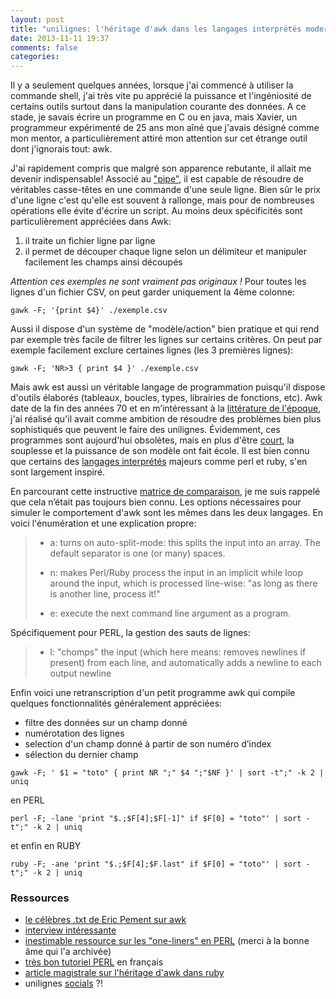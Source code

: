 ```yaml
---
layout: post
title: "unilignes: l'héritage d'awk dans les langages interprétés modernes"
date: 2013-11-11 19:37
comments: false
categories: 
---
```


Il y a seulement quelques années, lorsque j'ai commencé à utiliser la commande shell, j'ai très vite pu apprécié la puissance et l'ingéniosité de certains outils surtout dans la manipulation courante des données. A ce stade, je savais écrire un programme en C ou en java, mais Xavier, un programmeur expérimenté de 25 ans mon aîné que j'avais désigné comme mon mentor, a particulièrement attiré mon attention sur cet étrange outil dont j'ignorais tout: awk.

J'ai rapidement compris que malgré son apparence rebutante, il allait me devenir indispensable! Associé au ["pipe"](http://doc.cat-v.org/unix/pipes/), il est capable de résoudre de véritables casse-têtes en une commande d'une seule ligne. Bien sûr le prix d'une ligne c'est qu'elle est souvent à rallonge, mais pour de nombreuses opérations elle évite d'écrire un script. Au moins deux spécificités sont particulièrement appréciées dans Awk:

1. il traite un fichier ligne par ligne
2. il permet de découper chaque ligne selon un délimiteur et manipuler facilement les champs ainsi découpés

_Attention ces exemples ne sont vraiment pas originaux !_ Pour toutes les lignes d'un fichier CSV, on peut garder uniquement la 4ème colonne:

`gawk -F; '{print $4}' ./exemple.csv`

Aussi il dispose d'un système de "modèle/action" bien pratique et qui rend par exemple très facile de filtrer les lignes sur certains critères. On peut par exemple facilement exclure certaines lignes (les 3 premières lignes):

`gawk -F; 'NR>3 { print $4 }' ./exemple.csv`

Mais awk est aussi un véritable langage de programmation puisqu'il dispose d'outils élaborés (tableaux, boucles, types, librairies de fonctions, etc). Awk date de la fin des années 70 et en m’intéressant à la [littérature de l'époque](http://cm.bell-labs.com/cm/cs/awkbook/index.html), j'ai réalisé qu'il avait comme ambition de résoudre des problèmes bien plus sophistiqués que peuvent le faire des unilignes. Évidemment, ces programmes sont aujourd'hui obsolètes, mais en plus d'être [court](https://news.ycombinator.com/item?id=2933058), la souplesse et la puissance de son modèle ont fait école. Il est bien connu que certains des [langages interprétés](http://en.wikipedia.org/wiki/Interpreted_language) majeurs comme perl et ruby, s'en sont largement inspiré.

En parcourant cette instructive [matrice de comparaison](http://hyperpolyglot.org/scripting), je me suis rappelé que cela n’était pas toujours bien connu. Les options nécessaires pour simuler le comportement d'awk sont les mêmes dans les deux langages. En voici l'énumération et une explication propre:


> - a: turns on auto-split-mode: this splits the input into an array. The default separator is one (or many) spaces.
>
> - n: makes Perl/Ruby process the input in an implicit while loop around the input, which is processed line-wise: "as long as there is another line, process it!"
>
> - e: execute the next command line argument as a program.

Spécifiquement pour PERL, la gestion des sauts de lignes:

> - l: "chomps" the input (which here means: removes newlines if present) from each line, and automatically adds a newline to each output newline


Enfin voici une retranscription d'un petit programme awk qui compile quelques fonctionnalités généralement appréciées:

- filtre des données sur un champ donné
- numérotation des lignes
- selection d'un champ donné à partir de son numéro d’index
- sélection du dernier champ

`gawk -F; ' $1 = "toto" { print NR ";" $4 ";"$NF }' | sort -t";" -k 2 | uniq`

en PERL

`perl -F; -lane 'print "$.;$F[4];$F[-1]" if $F[0] = "toto"' | sort -t";" -k 2 | uniq`

et enfin en RUBY

`ruby -F; -ane 'print "$.;$F[4];$F.last" if $F[0] = "toto"' | sort -t";" -k 2 | uniq`



### Ressources
- [le célèbres .txt de Eric Pement sur awk](http://www.pement.org/awk/awk1line.txt)
- [interview intéressante](http://www.computerworld.com.au/article/216844/a-z_programming_languages_awk)
- [inestimable ressource sur les "one-liners" en PERL](http://web.archive.org/web/20090602215912/http://sial.org/howto/perl/one-liner/) (merci à la bonne âme qui l'a archivée)
- [très bon tutoriel PERL](http://articles.mongueurs.net/magazines/linuxmag50.html) en français
- [article magistrale sur l'héritage d'awk dans ruby](http://tomayko.com/writings/awkward-ruby)
- unilignes [socials](https://twitter.com/rubyoneliner) ?!


